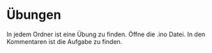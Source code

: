 # Übungen

In jedem Ordner ist eine Übung zu finden. Öffne die .ino Datei. In den Kommentaren ist die Aufgabe zu finden.
